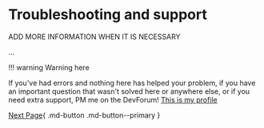 # Troubleshooting and support

ADD MORE INFORMATION WHEN IT IS NECESSARY

...

!!! warning
    Warning here

If you've had errors and nothing here has helped your problem, if you have an important question that wasn't solved here or anywhere else, or if you need extra support, PM me on the DevForum!
[This is my profile](https://devforum.roblox.com/u/amorafolf/summary)

[Next Page](https://amorafolf.github.io/AdminService/thank-you/){ .md-button .md-button--primary }